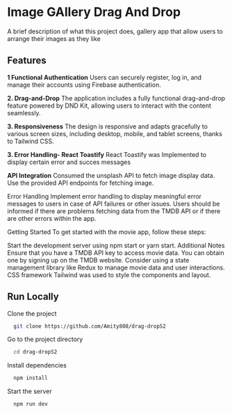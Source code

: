 
# Image GAllery Drag And Drop

A brief description of what this project does, gallery app that allow users to arrange their images as they like







## Features

**1 Functional Authentication**
Users can securely register, log in, and manage their accounts using Firebase authentication.

**2. Drag-and-Drop**
The application includes a fully functional drag-and-drop feature powered by DND Kit, allowing users to interact with the content seamlessly.

**3. Responsiveness**
The design is responsive and adapts gracefully to various screen sizes, including desktop, mobile, and tablet screens, thanks to Tailwind CSS.

**3. Error Handling- React Toastify**
React Toastify was Implemented to display certain error and succes messages


**API Integration**
Consumed the unsplash API to fetch image display data. Use the provided API endpoints for fetching image. 

Error Handling
Implement error handling to display meaningful error messages to users in case of API failures or other issues. Users should be informed if there are problems fetching data from the TMDB API or if there are other errors within the app.

Getting Started
To get started with the movie app, follow these steps:

Start the development server using npm start or yarn start.
Additional Notes
Ensure that you have a TMDB API key to access movie data. You can obtain one by signing up on the TMDB website.
Consider using a state management library like Redux to manage movie data and user interactions.
CSS framework Tailwind was used to style the components and layout.
## Run Locally

Clone the project

```bash
  git clone https://github.com/Amity808/drag-dropS2
```

Go to the project directory

```bash
  cd drag-dropS2
```

Install dependencies

```bash
  npm install
```

Start the server

```bash
  npm run dev
```

